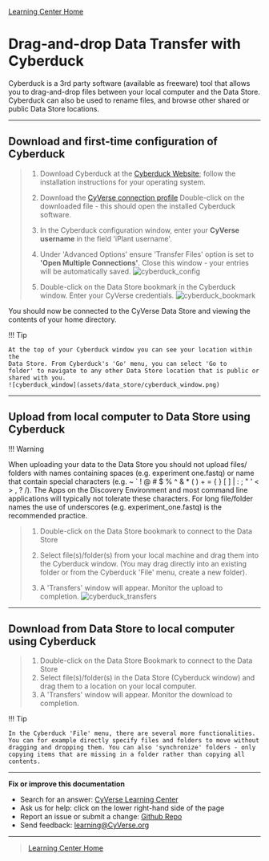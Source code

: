 [Learning Center Home](http://learning.cyverse.org/)

# Drag-and-drop Data Transfer with Cyberduck

Cyberduck is a 3rd party software (available as freeware) tool that
allows you to drag-and-drop files between your local computer and the
Data Store. Cyberduck can also be used to rename files, and browse other
shared or public Data Store locations.

------------------------------------------------------------------------

## Download and first-time configuration of Cyberduck

> 1.  Download Cyberduck at the [Cyberduck Website](https://cyberduck.io/download/); follow the installation instructions
>     for your operating system.
>
> 2.  Download the [CyVerse connection profile](https://cyverse.atlassian.net/wiki/download/attachments/241869843/CyVerseDataStore.cyberduckprofile?version=1&modificationDate=1568640173000&cacheVersion=1&api=v2) Double-click on the downloaded file - this
>     should open the installed Cyberduck software.
>
> 3.  In the Cyberduck configuration window, enter your **CyVerse
>     username** in the field 'iPlant username'.
>
> 4.  Under 'Advanced Options' ensure 'Transfer Files' option is set
>     to **'Open Multiple Connections'**. Close this window - your
>     entries will be automatically saved.
>     ![cyberduck_config](assets/data_store/cyberduck_config.png)
>
> 5.  Double-click on the Data Store bookmark in the Cyberduck window.
>     Enter your CyVerse credentials.
>     ![cyberduck_bookmark](assets/data_store/cyberduck_bookmark.png)

You should now be connected to the CyVerse Data Store and viewing the
contents of your home directory.

!!! Tip

    At the top of your Cyberduck window you can see your location within the
    Data Store. From Cyberduck's 'Go' menu, you can select 'Go to
    folder' to navigate to any other Data Store location that is public or
    shared with you.
    ![cyberduck_window](assets/data_store/cyberduck_window.png)

------------------------------------------------------------------------

## Upload from local computer to Data Store using Cyberduck

!!! Warning

   When uploading your data to the Data Store you should not upload
   files/ folders with names containing spaces (e.g. experiment
   one.fastq) or name that contain special characters (e.g. \~ \` ! @ \#
   \$ % \^ & \* ( ) + = { } \[ \] \| : ; \" \' \< \> , ? /). The Apps on
   the Discovery Environment and most command line applications will
   typically not tolerate these characters. For long file/folder names
   the use of underscores (e.g. experiment_one.fastq) is the recommended
   practice.
> 
>
> 1.  Double-click on the Data Store bookmark to connect to the Data
>     Store
>
> 2.  Select file(s)/folder(s) from your local machine and drag them
>     into the Cyberduck window. (You may drag directly into an existing
>     folder or from the Cyberduck 'File' menu, create a new folder).
>
> 3.  A 'Transfers' window will appear. Monitor the upload to
>     completion.
>     ![cyberduck_transfers](assets/data_store/cyberduck_transfers.png)

------------------------------------------------------------------------

## Download from Data Store to local computer using Cyberduck

> 1.  Double-click on the Data Store Bookmark to connect to the Data
>     Store
> 2.  Select file(s)/folder(s) in the Data Store (Cyberduck window) and
>     drag them to a location on your local computer.
> 3.  A 'Transfers' window will appear. Monitor the download to
>     completion.

!!! Tip

    In the Cyberduck 'File' menu, there are several more functionalities.
    You can for example directly specify files and folders to move without
    dragging and dropping them. You can also 'synchronize' folders - only
    copying items that are missing in a folder rather than copying all
    contents.


------------------------------------------------------------------------

**Fix or improve this documentation**

-   Search for an answer: [CyVerse Learning Center](https://cyverse-learning-materials.github.io/learning-materials-home)
-   Ask us for help: click on the lower right-hand side of the page
-   Report an issue or submit a change: [Github Repo](https://github.com/CyVerse-learning-materials/data_store_guide)
-   Send feedback: [learning@CyVerse.org](learning@CyVerse.org)

------------------------------------------------------------------------

> [Learning Center Home](http://learning.cyverse.org/)
